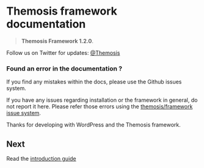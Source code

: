 Themosis framework documentation================================>  **Themosis Framework 1.2.0**.Follow us on Twitter for updates: [@Themosis](https://twitter.com/Themosis)### Found an error in the documentation ?If you find any mistakes within the docs, please use the Github issues system.If you have any issues regarding installation or the framework in general, do not report it here. Please refer those errors using the [themosis/framework issue system](https://github.com/themosis/framework/issues?state=open).Thanks for developing with WordPress and the Themosis framework.Next----Read the [introduction guide](http://framework.themosis.com/docs/)